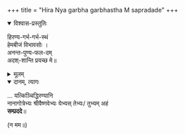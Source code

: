 +++
title = "Hira Nya garbha garbhastha M sapradade"
+++

<div class="js_include" url="/devaH/AryaH/hindukaH/misc-devas/padyam/hiraNya-garbha-garbhastham/"  newLevelForH1="5" includeTitle="false"> 

<details open><summary>विश्वास-प्रस्तुतिः</summary>

हिरण्य-गर्भ-गर्भ-स्थं  
हेमबीजं विभावसोः ।  
अनन्त-पुण्य-फल-दम्  
अदश्-शान्ति प्रयच्छ मे॥
</details>

<details><summary>मूलम्</summary>

हिरण्यगर्भगर्भस्थं  
हेमबीजं विभावसोः ।  
अनन्तपुण्यफलदम्  
अदश्शान्ति प्रयच्छ मे॥
_________
हिरण्यगर्भगर्भस्थं  
हेमबीजं विभावसोः ।  
अनन्तपुण्यफलदम्  
अतश्शान्ति प्रयच्छ मे॥

</details>

</div>  

<details open><summary>दानम्, त्यागः</summary>

… यत्किञ्चिद्धिरण्यानि  
नानागोत्रेभ्यः श्रीवैष्णवेभ्यः येभ्यस् तेभ्यः/ तुभ्यम् अहं  
**सम्प्रददे**॥  

(न मम॥)
</details>
